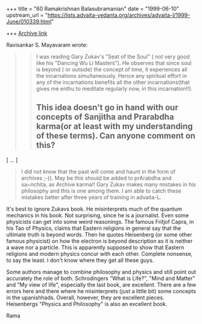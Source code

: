 +++
title = "60 Ramakrishnan Balasubramanian"
date = "1999-06-10"
upstream_url = "https://lists.advaita-vedanta.org/archives/advaita-l/1999-June/010339.html"

+++
[Archive link](https://lists.advaita-vedanta.org/archives/advaita-l/1999-June/010339.html)

Ravisankar S. Mayavaram <msr at COMCO.COM> wrote:

> > I was reading Gary Zukav's "Seat of the Soul" ( not very good
> > like his "Dancing Wu Li Masters"). He observes that since soul is
> > beyond ( or outside) the concept of time, it experiences all the
> > incarnations simultaneously. Hence any spiritual effort in any of
the
> > incarnations benefits all the other incarnations(that gives me
> > enthu to meditate regularly now, in this incarnation!!).
> >
> >  This idea doesn't go in hand with our concepts of Sanjitha and
> > Prarabdha karma(or at least with my understanding of these terms).
> > Can anyone comment on this?
> > --

[ ... ]

> I did not know that the past will come and haunt in the form of
archives ;-)).
> May be this should
> be added  to prArabdha and sa~nchita, as Archive karma!!  Gary Zukav
makes many
> mistakes in his philosophy and this is one among them. I am able to
catch these
> mistakes better after three years of training in advaita-L.

It's best to ignore Zukavs book. He misinterprets much of the quantum
mechanics in his book. Not surprising, since he is a journalist. Even
some physicists can get into some weird reasonings. The famous Fritjof
Capra, in his Tao of Physics, claims that Eastern religions in general
say that the ultimate truth is beyond words. Then he quotes Heisenberg
(or some other famous physicist) on how the electron is beyond
description as it is neither a wave nor a particle. This is apparently
supposed to show that Eastern religions and modern physics concur with
each other. Complete nonsense, to say the least. I don't know where
they get all these guys.

Some authors manage to combine philosophy and physics and still point
out accurately the role of both. Schrodingers "What is Life?",  "Mind
and Matter" and "My view of life", especially the last book, are
excellent. There are a few errors here and there where he
misinterprets (just a little bit) some concepts in the upanishhads.
Overall, however, they are excellent pieces. Heisenbergs "Physics and
Philosophy" is also an excellent book.

Rama

